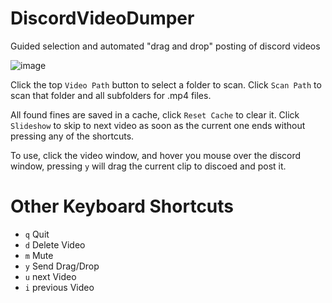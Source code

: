 # DiscordVideoDumper
Guided selection and automated "drag and drop" posting of discord videos

![image](https://github.com/dfaker/DiscordVideoDumper/assets/35278260/744dce47-1918-4b5f-b8e6-7b57b49c8acd)

Click the top `Video Path` button to select a folder to scan.
Click `Scan Path` to scan that folder and all subfolders for .mp4 files.

All found fines are saved in a cache, click `Reset Cache` to clear it.
Click `Slideshow` to skip to next video as soon as the current one ends without pressing any of the shortcuts.


To use, click the video window, and hover you mouse over the discord window, pressing `y` will drag the current clip to discoed and post it.

# Other Keyboard Shortcuts

- `q` Quit 
- `d` Delete Video 
- `m` Mute 
- `y` Send Drag/Drop
- `u` next Video
- `i` previous Video
